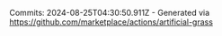 Commits: 2024-08-25T04:30:50.911Z - Generated via https://github.com/marketplace/actions/artificial-grass
<br>
